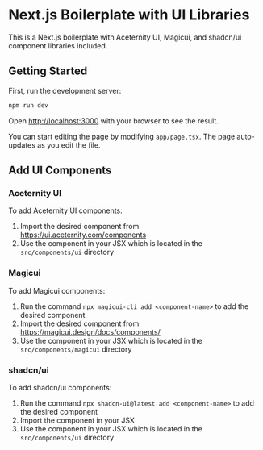 # Next.js Boilerplate with UI Libraries

This is a Next.js boilerplate with Aceternity UI, Magicui, and shadcn/ui component libraries included.

## Getting Started

First, run the development server:

```bash
npm run dev
```

Open [http://localhost:3000](http://localhost:3000) with your browser to see the result.

You can start editing the page by modifying `app/page.tsx`. The page auto-updates as you edit the file.

## Add UI Components

### Aceternity UI

To add Aceternity UI components:

1. Import the desired component from https://ui.aceternity.com/components
2. Use the component in your JSX which is located in the `src/components/ui` directory

### Magicui

To add Magicui components:

1. Run the command `npx magicui-cli add <component-name>` to add the desired component
2. Import the desired component from https://magicui.design/docs/components/
3. Use the component in your JSX which is located in the `src/components/magicui` directory

### shadcn/ui

To add shadcn/ui components:

1. Run the command `npx shadcn-ui@latest add <component-name>` to add the desired component
2. Import the component in your JSX
3. Use the component in your JSX which is located in the `src/components/ui` directory
